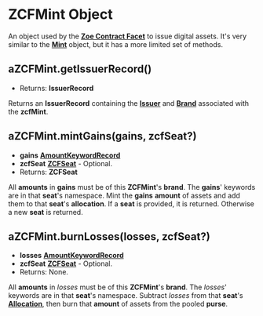 # ZCFMint Object

An object used by the **[Zoe Contract Facet](./zoe-contract-facet.md)** to issue digital assets. It's
very similar to the **[Mint](/reference/ertp-api/mint.md)** object, but it has a more limited set of
methods.

## aZCFMint.getIssuerRecord()
  - Returns: **IssuerRecord**

Returns an **IssuerRecord** containing the **[Issuer](/reference/ertp-api/issuer.md)** and
**[Brand](/reference/ertp-api/brand.md)** associated with the **zcfMint**.

## aZCFMint.mintGains(gains, zcfSeat?)
  - **gains** **[AmountKeywordRecord](./zoe-data-types.md#amountkeywordrecord)**
  - **zcfSeat** **[ZCFSeat](./zcfseat.md)** - Optional.
  - Returns: **ZCFSeat**

All **amounts** in **gains** must be of this **ZCFMint**'s **brand**.
The **gains**' keywords are in that **seat**'s namespace.
Mint the **gains** **amount** of assets and add them to
that **seat**'s **allocation**. If a **seat** is provided,
it is returned. Otherwise a new **seat** is returned.

## aZCFMint.burnLosses(losses, zcfSeat?)
  - **losses** **[AmountKeywordRecord](./zoe-data-types.md#amountkeywordrecord)**
  - **zcfSeat** **[ZCFSeat](./zcfseat.md)** - Optional.
  - Returns: None.

All **amounts** in *losses* must be of this **ZCFMint**'s **brand**.
The *losses*' keywords are in that **seat**'s namespace.
Subtract *losses* from that **seat**'s **[Allocation](./zoe-data-types.md#allocation)**, then
burn that **amount** of assets from the pooled **purse**.



